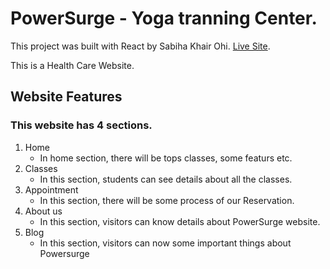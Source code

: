 # PowerSurge - Yoga tranning Center.

This project was built with React by Sabiha Khair Ohi. [Live Site](https://power-surge.netlify.app/).

This is a Health Care Website.

## Website Features

### This website has 4 sections. 
1. Home
    * In home section, there will be tops classes, some featurs etc.
2. Classes
    * In this section, students can see details about all the classes.
3. Appointment
    * In this section, there will be some process of our Reservation.
4. About us
    * In this section, visitors can know details about PowerSurge website.
5. Blog 
    * In this section, visitors can now some important things about Powersurge

